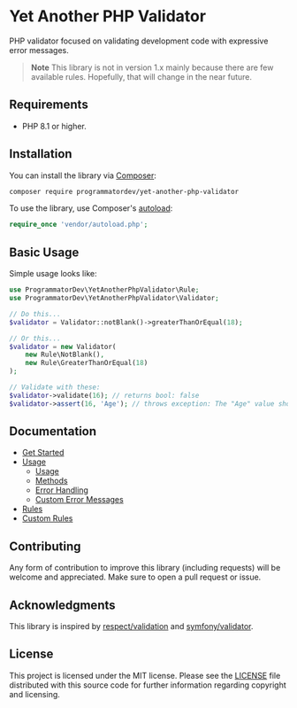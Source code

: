 # Yet Another PHP Validator

PHP validator focused on validating development code with expressive error messages.

> **Note**
> This library is not in version 1.x mainly because there are few available rules.
> Hopefully, that will change in the near future.

## Requirements

- PHP 8.1 or higher.

## Installation

You can install the library via [Composer](https://getcomposer.org/):

```bash
composer require programmatordev/yet-another-php-validator
```

To use the library, use Composer's [autoload](https://getcomposer.org/doc/01-basic-usage.md#autoloading):

```php
require_once 'vendor/autoload.php';
```

## Basic Usage

Simple usage looks like:

```php
use ProgrammatorDev\YetAnotherPhpValidator\Rule;
use ProgrammatorDev\YetAnotherPhpValidator\Validator;

// Do this...
$validator = Validator::notBlank()->greaterThanOrEqual(18);

// Or this...
$validator = new Validator(
    new Rule\NotBlank(), 
    new Rule\GreaterThanOrEqual(18)
);

// Validate with these:
$validator->validate(16); // returns bool: false
$validator->assert(16, 'Age'); // throws exception: The "Age" value should be greater than or equal to "18", "16" given.
```

## Documentation

- [Get Started](docs/01-get-started.md)
- [Usage](docs/02-usage.md)
  - [Usage](docs/02-usage.md#usage)
  - [Methods](docs/02-usage.md#methods)
  - [Error Handling](docs/02-usage.md#error-handling)
  - [Custom Error Messages](docs/02-usage.md#custom-error-messages)
- [Rules](docs/03-rules.md)
- [Custom Rules](docs/04-custom-rules.md)

## Contributing

Any form of contribution to improve this library (including requests) will be welcome and appreciated.
Make sure to open a pull request or issue.

## Acknowledgments

This library is inspired by [respect/validation](https://github.com/Respect/Validation) and [symfony/validator](https://symfony.com/doc/current/validation.html).

## License

This project is licensed under the MIT license.
Please see the [LICENSE](LICENSE) file distributed with this source code for further information regarding copyright and licensing.